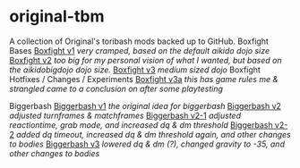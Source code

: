# original-tbm
A collection of Original's toribash mods backed up to GitHub.
Boxfight Bases 
    [Boxfight v1](boxfight_v1.tbm) *very cramped, based on the default aikido dojo size*
    [Boxfight v2](boxfight_v2.tbm) *too big for my personal vision of what I wanted, but based on the aikidobigdojo dojo size.*
    [Boxfight v3](boxfight_v3.tbm) *medium sized dojo*
Boxfight Hotfixes / Changes / Experiments
    [Boxfight v3a](boxfight_v3a.tbm) *this has game rules me & strangled came to a conclusion on after some playtesting*

Biggerbash
    [Biggerbash v1](biggerbash_v1.tbm) *the original idea for biggerbash*
    [Biggerbash v2](biggerbash_v2.tbm) *adjusted turnframes & matchframes*
    [Biggerbash v2-1](biggerbash_v2-1.tbm) *adjusted reactiontime, grab mode, and increased dq & dm threshold*
    [Biggerbash v2-2](biggerbash_v2-2.tbm) *added dq timeout, increased dq & dm threshold again, and other changes to bodies*
    [Biggerbash v3](biggerbash_v3.tbm) *lowered dq & dm (?), changed gravity to -35, and other changes to bodies*